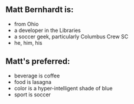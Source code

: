 ## Matt Bernhardt is:

- from Ohio
- a developer in the Libraries
- a soccer geek, particularly Columbus Crew SC
- he, him, his

## Matt's preferred:

- beverage is coffee
- food is lasagna
- color is a hyper-intelligent shade of blue
- sport is soccer
